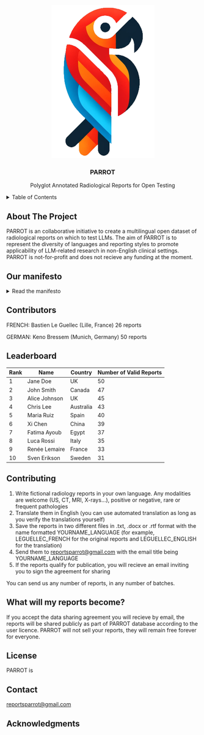 
<br />
<div align="center">
  <a href="https://github.com/PARROT-reports/PARROT-v0">
    <img src="images/parrot.png" alt="Logo">
  </a>

<h3 align="center">PARROT</h3>

  <p align="center">
    Polyglot Annotated Radiological Reports for Open Testing
  </p>
</div>



<!-- TABLE OF CONTENTS -->
<details>
  <summary>Table of Contents</summary>
  <ol>
    <li>
      <a href="#about-the-project">About The Project</a>
    </li>
    <li>
      <a href="#manifesto">Our Manifesto</a>
    </li>

    <li><a href="#contributing">Contributing</a></li>
    <li><a href="#license">License</a></li>
    <li><a href="#contact">Contact</a></li>
    <li><a href="#acknowledgments">Acknowledgments</a></li>
  </ol>
</details>



<!-- ABOUT THE PROJECT -->
## About The Project

PARROT is an collaborative initiative to create a multilingual open dataset of radiological reports on which to test LLMs. The aim of PARROT is to represent the diversity of languages and reporting styles to promote applicability of LLM-related research in non-English clinical settings. PARROT is not-for-profit and does not recieve any funding at the moment.


<!-- MANIFESTO -->
## Our manifesto
<details>
<summary>Read the manifesto</summary>
blabla
</details>

<!-- CONTRIBUTORS -->
## Contributors

FRENCH:
Bastien Le Guellec (Lille, France) 26 reports

GERMAN:
Keno Bressem (Munich, Germany) 50 reports

## Leaderboard

| Rank | Name          | Country       | Number of Valid Reports |
|------|---------------|---------------|-------------------------|
| 1    | Jane Doe      | UK            | 50                      |
| 2    | John Smith    | Canada        | 47                      |
| 3    | Alice Johnson | UK            | 45                      |
| 4    | Chris Lee     | Australia     | 43                      |
| 5    | Maria Ruiz    | Spain         | 40                      |
| 6    | Xi Chen       | China         | 39                      |
| 7    | Fatima Ayoub  | Egypt         | 37                      |
| 8    | Luca Rossi    | Italy         | 35                      |
| 9    | Renée Lemaire | France        | 33                      |
| 10   | Sven Erikson  | Sweden        | 31                      |

<!-- CONTRIBUTING -->
## Contributing

1) Write fictional radiology reports in your own language. Any modalities are welcome (US, CT, MRI, X-rays...), positive or negative, rare or frequent pathologies
2) Translate them in English (you can use automated translation as long as you verify the translations yourself)
3) Save the reports in two different files in .txt, .docx or .rtf format with the name formatted YOURNAME_LANGUAGE (for example, LEGUELLEC_FRENCH for the original reports and LEGUELLEC_ENGLISH for the translation)
4) Send them to reportsparrot@gmail.com with the email title being YOURNAME_LANGUAGE
5) If the reports qualify for publication, you will recieve an email inviting you to sign the agreement for sharing

You can send us any number of reports, in any number of batches.

<!-- WHAT WILL BECOME OF MY REPORTS -->
## What will my reports become?

If you accept the data sharing agreement you will recieve by email, the reports will be shared publicly as part of PARROT database according to the user licence. PARROT will not sell your reports, they will remain free forever for everyone.

<!-- LICENSE -->
## License

PARROT is 


<!-- CONTACT -->
## Contact

reportsparrot@gmail.com


<!-- ACKNOWLEDGMENTS -->
## Acknowledgments
